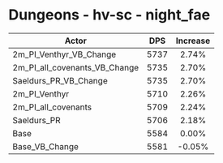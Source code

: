 # Dungeons - hv-sc - night_fae
| Actor | DPS | Increase |
|---|:---:|:---:|
|2m_PI_Venthyr_VB_Change|5737|2.74%|
|2m_PI_all_covenants_VB_Change|5735|2.70%|
|Saeldurs_PR_VB_Change|5735|2.70%|
|2m_PI_Venthyr|5710|2.26%|
|2m_PI_all_covenants|5709|2.24%|
|Saeldurs_PR|5706|2.18%|
|Base|5584|0.00%|
|Base_VB_Change|5581|-0.05%|
